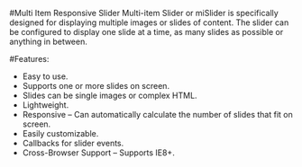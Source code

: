 #Multi Item Responsive Slider
Multi-item Slider or miSlider is specifically designed for displaying multiple images or slides of content. The slider can be configured to display one slide at a time, as many slides as possible or anything in between.

#Features:
* Easy to use.
* Supports one or more slides on screen.
* Slides can be single images or complex HTML.
* Lightweight.
* Responsive – Can automatically calculate the number of slides that fit on screen.
* Easily customizable.
* Callbacks for slider events.
* Cross-Browser Support – Supports IE8+.
